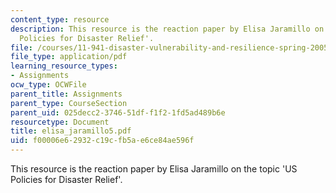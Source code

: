 ```yaml
---
content_type: resource
description: This resource is the reaction paper by Elisa Jaramillo on the topic 'US
  Policies for Disaster Relief'.
file: /courses/11-941-disaster-vulnerability-and-resilience-spring-2005/f00006e62932c19cfb5ae6ce84ae596f_elisa_jaramillo5.pdf
file_type: application/pdf
learning_resource_types:
- Assignments
ocw_type: OCWFile
parent_title: Assignments
parent_type: CourseSection
parent_uid: 025decc2-3746-51df-f1f2-1fd5ad489b6e
resourcetype: Document
title: elisa_jaramillo5.pdf
uid: f00006e6-2932-c19c-fb5a-e6ce84ae596f
---
```

This resource is the reaction paper by Elisa Jaramillo on the topic 'US Policies for Disaster Relief'.

